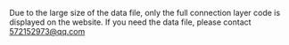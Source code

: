 Due to the large size of the data file, only the full connection layer code is displayed on the website. If you need the data file, please contact 572152973@qq.com
